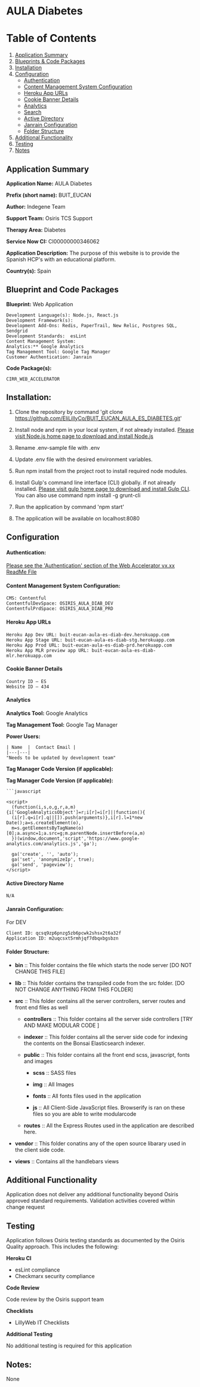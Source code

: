 # AULA Diabetes

# Table of Contents
1. [Application Summary](#application-summary)
2. [Blueprints & Code Packages](#blueprint-and-code-packages)
3. [Installation](#installation)
4. [Configuration](#configuration)
	* [Authentication](#authentication)
	* [Content Management System Configuration](#content-management-system-configuration)
	* [Heroku App URLs](#heroku-app-urls)
	* [Cookie Banner Details](#cookie-banner-details)
	* [Analytics](#analytics)
	* [Search](#search)
	* [Active Directory](#active-directory-name)
	* [Janrain Configuration](#janrain-configuration)
	* [Folder Structure](#folder-structure)
5. [Additional Functionality](#additional-functionality)
6. [Testing](#testing)
7. [Notes](#notes)

<a name="application-summary"></a>
## Application Summary

**Application Name:** AULA Diabetes

**Prefix (short name):** BUIT_EUCAN

**Author:** Indegene Team

**Support Team:** Osiris TCS Support

**Therapy Area:** Diabetes

**Service Now CI:** CI00000000346062

**Application Description:** The purpose of this website is to provide the Spanish HCP's with an educational platform.

**Country(s):** Spain

<a name="blueprint-and-code-packages"></a>
## Blueprint and Code Packages

**Blueprint:** Web Application

	Development Language(s): Node.js, React.js
	Development Framework(s):
	Development Add-Ons: Redis, PaperTrail, New Relic, Postgres SQL, Sendgrid
	Development Standards:  esLint
	Content Management System: 
	Analytics:** Google Analytics
	Tag Management Tool: Google Tag Manager
	Customer Authentication: Janrain

**Code Package(s):**

	CIRR_WEB_ACCELERATOR

<a name="installation"></a>
## Installation:

1. Clone the repository by command 'git clone https://github.com/EliLillyCo/BUIT_EUCAN_AULA_ES_DIABETES.git'

2. Install node and npm in your local system, if not already installed. [Please visit Node.js home page to download and install Node.js](http://nodejs.org/download/)

3. Rename .env-sample file with .env

4. Update .env file with the desired environment variables.

5. Run npm install from the project root to install required node modules.

6. Install Gulp's command line interface (CLI) globally. if not already installed. [Please visit gulp home page to download and install Gulp CLI](http://gulpjs.com/). You can also use command npm install -g grunt-cli

7. Run the application by command 'npm start'

8. The application will be available on localhost:8080

<a name="configuration"></a>
## Configuration

<a name="authentication"></a>
#### Authentication:
[Please see the 'Authentication' section of the Web Accelerator vx.xx ReadMe File](https://github.com/EliLillyCo/CIRR_WEB_ACCELERATOR/blob/master/README.md)

<a name="content-management-system-configuration"></a>
#### Content Management System Configuration:
	CMS: Contentful
	ContentfulDevSpace: OSIRIS_AULA_DIAB_DEV
	ContentfulPrdSpace: OSIRIS_AULA_DIAB_PRD

<a name="heroku-app-urls"></a>
#### Heroku App URLs
	Heroku App Dev URL: buit-eucan-aula-es-diab-dev.herokuapp.com
	Heroku App Stage URL: buit-eucan-aula-es-diab-stg.herokuapp.com
	Heroku App Prod URL: buit-eucan-aula-es-diab-prd.herokuapp.com
	Heroku App MLR preview app URL: buit-eucan-aula-es-diab-mlr.herokuapp.com

<a name="cookie-banner-details"></a>
#### Cookie Banner Details
	Country ID – ES
	Website ID – 434

<a name="analytics"></a>
#### Analytics
**Analytics Tool:**  Google Analytics

**Tag Management Tool:** Google Tag Manager

**Power Users:**

	| Name  |  Contact Email |
	|---|---|
	"Needs to be updated by development team"

**Tag Manager Code Version (if applicable):**

**Tag Manager Code Version (if applicable):**

	```javascript
<!-- Google Tag Manager -->
	<script>
	  (function(i,s,o,g,r,a,m){i['GoogleAnalyticsObject']=r;i[r]=i[r]||function(){
	  (i[r].q=i[r].q||[]).push(arguments)},i[r].l=1*new Date();a=s.createElement(o),
	  m=s.getElementsByTagName(o)[0];a.async=1;a.src=g;m.parentNode.insertBefore(a,m)
	  })(window,document,'script','https://www.google-analytics.com/analytics.js','ga');

	  ga('create', '', 'auto');
	  ga('set', 'anonymizeIp', true);
	  ga('send', 'pageview');
	</script>
<!-- End Google Tag Manager -->

#### Active Directory Name
	N/A

<a name="janrain-configuration"></a>
#### Janrain Configuration:

For DEV

	Client ID: qcsq9zp6pnzg5zb6pcwk2shsx2t6a32f
	Application ID: m2uqcsxt5rmhjqf7dbqxbgsbzn


<a name="folder-structure"></a>
#### Folder Structure:
- **bin** :: This folder contains the file which starts the node server [DO NOT CHANGE THIS FILE]

- **lib** :: This folder contains the transpiled code from the src folder. [DO NOT CHANGE ANYTHING FROM THIS FOLDER]

- **src** :: This folder contains all the server controllers, server routes and front end files as well

	- **controllers** :: This folder contains all the server side controllers [TRY AND MAKE MODULAR CODE ]

	- **indexer** :: This folder contains all the server side code for indexing the contents on the Bonsai Elasticsearch indexer.

	- **public** :: This folder contains all the front end scss, javascript, fonts and images

		- **scss** :: SASS files

		- **img** :: All Images

		- **fonts** :: All fonts files used in the application

		- **js** :: All Client-Side JavaScript files. Browserify is ran on these files so you are able to write modularcode

	- **routes** :: All the Express Routes used in the application are described here.

- **vendor** :: This folder conatins any of the open source libarary used in the client side code.

- **views** :: Contains all the handlebars views

<a name="additional-functionality"></a>
## Additional Functionality
Application does not deliver any additional functionality beyond Osiris approved standard requirements.  Validation activities covered within change request

<a name="testing"></a>
## Testing
Application follows Osiris testing standards as documented by the Osiris Quality approach.  This includes the following:

**Heroku CI**

* esLint compliance
* Checkmarx security compliance

**Code Review**

Code review by the Osiris support team

**Checklists**

* LillyWeb IT Checklists

**Additional Testing**

No additional testing is required for this application

<a name="notes"></a>
## Notes:
None
